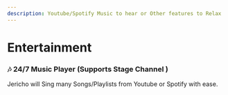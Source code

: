 ```yaml
---
description: Youtube/Spotify Music to hear or Other features to Relax
---
```


# Entertainment

### 🎶 24/7 Music Player \(Supports Stage Channel \)

Jericho will Sing many Songs/Playlists from Youtube or Spotify with ease.

